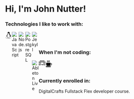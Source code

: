 # Hi, I'm John Nutter!


### Technologies I like to work with: 
<style>@media (prefers-color-scheme: dark) {
  .my-image {
    filter: invert(100%);
  }
}</style>
<img class="my-image" align="left" alt="Linux" width="22px" src="https://github.com/jnutterdev/simple-icons/blob/develop/icons/linux.svg" />
<img class="my-image" align="left" alt="JavaScript" width="22px" src="https://github.com/jnutterdev/simple-icons/blob/develop/icons/javascript.svg" />
<img class="my-image" align="left" alt="Node.js" width="22px" src="https://github.com/jnutterdev/simple-icons/blob/develop/icons/node-dot-js.svg" />
<img class="my-image" align="left" alt="PostgreSQL" width="22px" src="https://github.com/jnutterdev/simple-icons/blob/develop/icons/postgresql.svg" />
<img class="my-image" align="left" alt="Jekyll" width="22px" src="https://github.com/jnutterdev/simple-icons/blob/develop/icons/jekyll.svg" />

<br><br>
### When I'm not coding: 

<img class="my-image" align="left" alt="Ableton Live" width="22px" src="https://github.com/jnutterdev/simple-icons/blob/develop/icons/abletonlive.svg" />
<img class="my-image" align="left" alt="Bitwig" width="22px" src="https://github.com/jnutterdev/simple-icons/blob/develop/icons/BW_Logo_Header.svg" />
<img class="my-image" align="left" alt="Coffee" width="22px" src="https://github.com/jnutterdev/jnutterdev/blob/master/chocolate.svg" />

<br><br>
### Currently enrolled in:

DigitalCrafts Fullstack Flex developer course.
